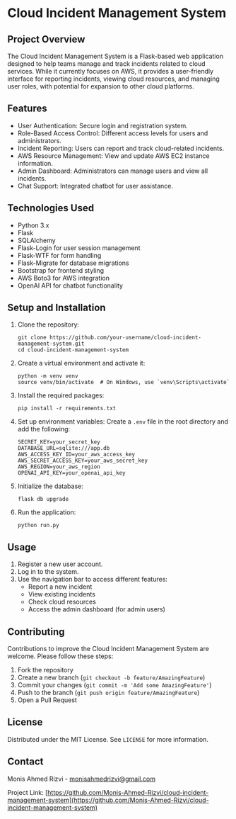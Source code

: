 # Cloud Incident Management System

## Project Overview

The Cloud Incident Management System is a Flask-based web application designed to help teams manage and track incidents related to cloud services. While it currently focuses on AWS, it provides a user-friendly interface for reporting incidents, viewing cloud resources, and managing user roles, with potential for expansion to other cloud platforms.

## Features

- User Authentication: Secure login and registration system.
- Role-Based Access Control: Different access levels for users and administrators.
- Incident Reporting: Users can report and track cloud-related incidents.
- AWS Resource Management: View and update AWS EC2 instance information.
- Admin Dashboard: Administrators can manage users and view all incidents.
- Chat Support: Integrated chatbot for user assistance.

## Technologies Used

- Python 3.x
- Flask
- SQLAlchemy
- Flask-Login for user session management
- Flask-WTF for form handling
- Flask-Migrate for database migrations
- Bootstrap for frontend styling
- AWS Boto3 for AWS integration
- OpenAI API for chatbot functionality

## Setup and Installation

1. Clone the repository:
   ```
   git clone https://github.com/your-username/cloud-incident-management-system.git
   cd cloud-incident-management-system
   ```

2. Create a virtual environment and activate it:
   ```
   python -m venv venv
   source venv/bin/activate  # On Windows, use `venv\Scripts\activate`
   ```

3. Install the required packages:
   ```
   pip install -r requirements.txt
   ```

4. Set up environment variables:
   Create a `.env` file in the root directory and add the following:
   ```
   SECRET_KEY=your_secret_key
   DATABASE_URL=sqlite:///app.db
   AWS_ACCESS_KEY_ID=your_aws_access_key
   AWS_SECRET_ACCESS_KEY=your_aws_secret_key
   AWS_REGION=your_aws_region
   OPENAI_API_KEY=your_openai_api_key
   ```

5. Initialize the database:
   ```
   flask db upgrade
   ```

6. Run the application:
   ```
   python run.py
   ```

## Usage

1. Register a new user account.
2. Log in to the system.
3. Use the navigation bar to access different features:
   - Report a new incident
   - View existing incidents
   - Check cloud resources
   - Access the admin dashboard (for admin users)

## Contributing

Contributions to improve the Cloud Incident Management System are welcome. Please follow these steps:

1. Fork the repository
2. Create a new branch (`git checkout -b feature/AmazingFeature`)
3. Commit your changes (`git commit -m 'Add some AmazingFeature'`)
4. Push to the branch (`git push origin feature/AmazingFeature`)
5. Open a Pull Request

## License

Distributed under the MIT License. See `LICENSE` for more information.

## Contact

Monis Ahmed Rizvi - [monisahmedrizvi@gmail.com](mailto:monisahmedrizvi@gmail.com)

Project Link: [https://github.com/Monis-Ahmed-Rizvi/cloud-incident-management-system](https://github.com/Monis-Ahmed-Rizvi/cloud-incident-management-system)